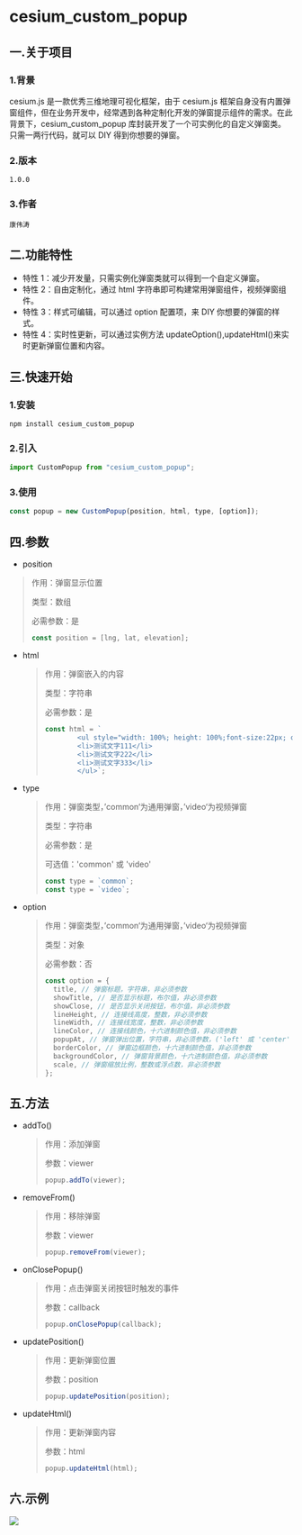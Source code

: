 # cesium_custom_popup

## 一.关于项目

### 1.背景

cesium.js 是一款优秀三维地理可视化框架，由于 cesium.js 框架自身没有内置弹窗组件，但在业务开发中，经常遇到各种定制化开发的弹窗提示组件的需求。在此背景下，cesium_custom_popup 库封装开发了一个可实例化的自定义弹窗类。只需一两行代码，就可以 DIY 得到你想要的弹窗。

### 2.版本

```
1.0.0
```

### 3.作者

```
康伟涛
```

## 二.功能特性

- 特性 1：减少开发量，只需实例化弹窗类就可以得到一个自定义弹窗。
- 特性 2：自由定制化，通过 html 字符串即可构建常用弹窗组件，视频弹窗组件。
- 特性 3：样式可编辑，可以通过 option 配置项，来 DIY 你想要的弹窗的样式。
- 特性 4：实时性更新，可以通过实例方法 updateOption(),updateHtml()来实时更新弹窗位置和内容。

## 三.快速开始

### 1.安装

```shell
npm install cesium_custom_popup
```

### 2.引入

```js
import CustomPopup from "cesium_custom_popup";
```

### 3.使用

```js
const popup = new CustomPopup(position, html, type, [option]);
```

## 四.参数

- position

> 作用：弹窗显示位置
>
> 类型：数组
>
> 必需参数：是
>
> ```js
> const position = [lng, lat, elevation];
> ```

- html

  > 作用：弹窗嵌入的内容
  >
  > 类型：字符串
  >
  > 必需参数：是
  >
  > ```js
  > const html = `
  >         <ul style="width: 100%; height: 100%;font-size:22px; color:white;padding top:60px;padding-left:80px">
  >         <li>测试文字111</li>
  >         <li>测试文字222</li>
  >         <li>测试文字333</li>
  >         </ul>`;
  > ```

- type

  > 作用：弹窗类型，’common‘为通用弹窗，’video‘为视频弹窗
  >
  > 类型：字符串
  >
  > 必需参数：是
  >
  > 可选值：'common' 或 'video'
  >
  > ```js
  > const type = `common`;
  > const type = `video`;
  > ```

- option

  > 作用：弹窗类型，’common‘为通用弹窗，’video‘为视频弹窗
  >
  > 类型：对象
  >
  > 必需参数：否
  >
  > ```js
  > const option = {
  >   title, // 弹窗标题，字符串，非必须参数
  >   showTitle, // 是否显示标题，布尔值，非必须参数
  >   showClose, // 是否显示关闭按钮，布尔值，非必须参数
  >   lineHeight, // 连接线高度，整数，非必须参数
  >   lineWidth, // 连接线宽度，整数，非必须参数
  >   lineColor, // 连接线颜色，十六进制颜色值，非必须参数
  >   popupAt, // 弹窗弹出位置，字符串，非必须参数，('left' 或 'center' 或 'right')
  >   borderColor, // 弹窗边框颜色，十六进制颜色值，非必须参数
  >   backgroundColor, // 弹窗背景颜色，十六进制颜色值，非必须参数
  >   scale, // 弹窗缩放比例，整数或浮点数，非必须参数
  > };
  > ```

## 五.方法

- addTo()

  > 作用：添加弹窗
  >
  > 参数：viewer
  >
  > ```js
  > popup.addTo(viewer);
  > ```

- removeFrom()

  > 作用：移除弹窗
  >
  > 参数：viewer
  >
  > ```js
  > popup.removeFrom(viewer);
  > ```

- onClosePopup()

  > 作用：点击弹窗关闭按钮时触发的事件
  >
  > 参数：callback
  >
  > ```js
  > popup.onClosePopup(callback);
  > ```

- updatePosition()

  > 作用：更新弹窗位置
  >
  > 参数：position
  >
  > ```js
  > popup.updatePosition(position);
  > ```

- updateHtml()

  > 作用：更新弹窗内容
  >
  > 参数：html
  >
  > ```js
  > popup.updateHtml(html);
  > ```

## 六.示例

![](C:\Users\kangw\Desktop\cesium学习\cesium弹窗\cesium_custom_popup\image\Snipaste_2023-09-24_19-04-19.png)
